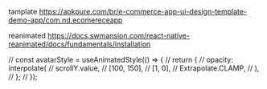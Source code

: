 tamplate
https://apkpure.com/br/e-commerce-app-ui-design-template-demo-app/com.nd.ecomereceapp

reanimated
https://docs.swmansion.com/react-native-reanimated/docs/fundamentals/installation

// const avatarStyle = useAnimatedStyle(() => {
  //   return {
  //     opacity: interpolate(
  //       scrollY.value,
  //       [100, 150],
  //       [1, 0],
  //       Extrapolate.CLAMP,
  //     ),
  //   };
  // });
